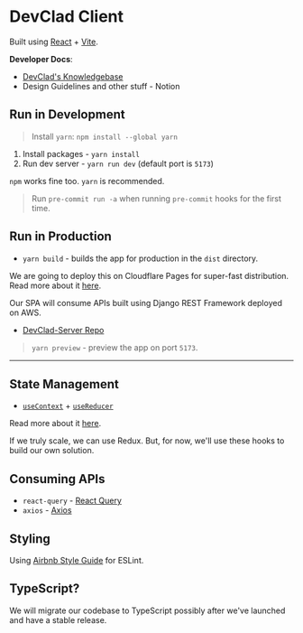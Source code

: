 # DevClad Client

Built using [React](https://reactjs.org/) + [Vite](https://vitejs.dev).

**Developer Docs**:

- [DevClad's Knowledgebase](https://stackoverflow.com/c/devclad/questions)
- Design Guidelines and other stuff - Notion

## Run in Development

>Install `yarn`: `npm install --global yarn`

1. Install packages - `yarn install`
2. Run dev server - `yarn run dev` (default port is `5173`)

`npm` works fine too. `yarn` is recommended.

>Run `pre-commit run -a` when running `pre-commit` hooks for the first time.

## Run in Production

- `yarn build` - builds the app for production in the `dist` directory.

We are going to deploy this on Cloudflare Pages for super-fast distribution.
Read more about it [here](https://blog.cloudflare.com/cloudflare-pages-is-lightning-fast/).

Our SPA will consume APIs built using Django REST Framework deployed on AWS.

- [DevClad-Server Repo](https://github.com/DevClad-Inc/devclad-server)

>`yarn preview` - preview the app on port `5173`.

---

## State Management

- [`useContext`](https://reactjs.org/docs/hooks-reference.html#usecontext) + [`useReducer`](https://reactjs.org/docs/hooks-reference.html#usereducer)

Read more about it [here](https://beta.reactjs.org/learn/scaling-up-with-reducer-and-context).

If we truly scale, we can use Redux.
But, for now, we'll use these hooks to build our own solution.

## Consuming APIs

- `react-query` - [React Query](https://reactquery.com/)
- `axios` - [Axios](https://axios-http.com/docs/intro)

## Styling

Using [Airbnb Style Guide](https://github.com/airbnb/javascript) for ESLint.

## TypeScript?

We will migrate our codebase to TypeScript possibly after we've launched and have a stable release.
